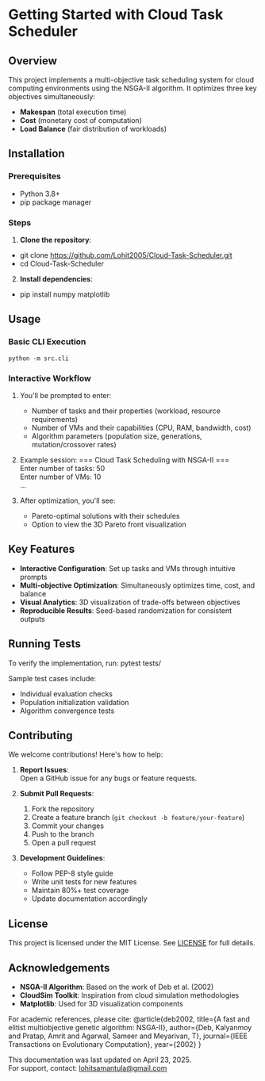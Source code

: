 # Getting Started with Cloud Task Scheduler

## Overview

This project implements a multi-objective task scheduling system for cloud computing environments using the NSGA-II algorithm. It optimizes three key objectives simultaneously:
- **Makespan** (total execution time)
- **Cost** (monetary cost of computation)
- **Load Balance** (fair distribution of workloads)

## Installation

### Prerequisites
- Python 3.8+
- pip package manager

### Steps
1. **Clone the repository**:
- git clone https://github.com/Lohit2005/Cloud-Task-Scheduler.git
- cd Cloud-Task-Scheduler

2. **Install dependencies**:
- pip install numpy matplotlib


## Usage

### Basic CLI Execution
`python -m src.cli`

### Interactive Workflow
1. You'll be prompted to enter:
   - Number of tasks and their properties (workload, resource requirements)
   - Number of VMs and their capabilities (CPU, RAM, bandwidth, cost)
   - Algorithm parameters (population size, generations, mutation/crossover rates)

2. Example session:
   === Cloud Task Scheduling with NSGA-II ===<br/>
   Enter number of tasks: 50<br/>
   Enter number of VMs: 10<br/>
   ...<br/>

3. After optimization, you'll see:
   - Pareto-optimal solutions with their schedules
   - Option to view the 3D Pareto front visualization


## Key Features

- **Interactive Configuration**: Set up tasks and VMs through intuitive prompts
- **Multi-objective Optimization**: Simultaneously optimizes time, cost, and balance
- **Visual Analytics**: 3D visualization of trade-offs between objectives
- **Reproducible Results**: Seed-based randomization for consistent outputs

## Running Tests

To verify the implementation, run:
pytest tests/

Sample test cases include:
- Individual evaluation checks
- Population initialization validation
- Algorithm convergence tests


## Contributing

We welcome contributions! Here's how to help:

1. **Report Issues**:  
   Open a GitHub issue for any bugs or feature requests.

2. **Submit Pull Requests**:  
   1. Fork the repository
   2. Create a feature branch (`git checkout -b feature/your-feature`)
   3. Commit your changes
   4. Push to the branch
   5. Open a pull request

3. **Development Guidelines**:
   - Follow PEP-8 style guide
   - Write unit tests for new features
   - Maintain 80%+ test coverage
   - Update documentation accordingly

## License

This project is licensed under the MIT License. See [LICENSE](../LICENSE) for full details.

## Acknowledgements

- **NSGA-II Algorithm**: Based on the work of Deb et al. (2002)
- **CloudSim Toolkit**: Inspiration from cloud simulation methodologies
- **Matplotlib**: Used for 3D visualization components

For academic references, please cite:
@article{deb2002,
title={A fast and elitist multiobjective genetic algorithm: NSGA-II},
author={Deb, Kalyanmoy and Pratap, Amrit and Agarwal, Sameer and Meyarivan, T},
journal={IEEE Transactions on Evolutionary Computation},
year={2002}
}

This documentation was last updated on April 23, 2025.  
For support, contact: [lohitsamantula@gmail.com](mailto:lohitsamantula@gmail.com)
